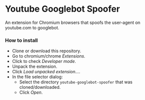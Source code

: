 # Youtube Googlebot Spoofer
An extension for Chromium browsers that spoofs the user-agent on youtube.com to googlebot.

### How to install

- Clone or download this repository.
- Go to chromium/chrome *Extensions*.
- Click to check *Developer mode*.
- Unpack the extension.
- Click *Load unpacked extension...*.
- In the file selector dialog:
    - Select the directory `youtube-googlebot-spoofer` that was cloned/downloaded.
    - Click *Open*.
